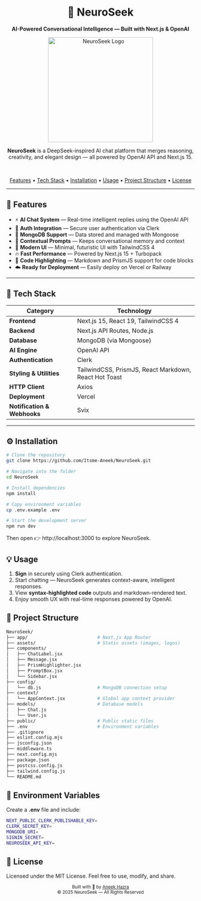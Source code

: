 <div align="center">
  <h1>🧠 NeuroSeek</h1>
  <p><strong>AI-Powered Conversational Intelligence — Built with Next.js & OpenAI</strong></p>

  <img src="https://github.com/Itsme-Aneek/NeuroSeek/logo_icon.svg" alt="NeuroSeek Logo" width="280"/>

  <br/>
  <p>
    <b>NeuroSeek</b> is a DeepSeek-inspired AI chat platform that merges reasoning, creativity, and elegant design — all powered by OpenAI API and Next.js 15.
  </p>
  <br/>

  <a href="#🚀-features">Features</a> •
  <a href="#🧩-tech-stack">Tech Stack</a> •
  <a href="#⚙️-installation">Installation</a> •
  <a href="#💡-usage">Usage</a> •
  <a href="#🧭-project-structure">Project Structure</a> •
  <a href="#📜-license">License</a>
</div>

---

## 🚀 Features

- ⚡ **AI Chat System** — Real-time intelligent replies using the OpenAI API  
- 🔐 **Auth Integration** — Secure user authentication via Clerk  
- 💾 **MongoDB Support** — Data stored and managed with Mongoose  
- 🧠 **Contextual Prompts** — Keeps conversational memory and context  
- 🌈 **Modern UI** — Minimal, futuristic UI with TailwindCSS 4  
- 🔥 **Fast Performance** — Powered by Next.js 15 + Turbopack  
- 💬 **Code Highlighting** — Markdown and PrismJS support for code blocks  
- ☁️ **Ready for Deployment** — Easily deploy on Vercel or Railway  

---

## 🧩 Tech Stack

| Category | Technology |
|-----------|-------------|
| **Frontend** | Next.js 15, React 19, TailwindCSS 4 |
| **Backend** | Next.js API Routes, Node.js |
| **Database** | MongoDB (via Mongoose) |
| **AI Engine** | OpenAI API |
| **Authentication** | Clerk |
| **Styling & Utilities** | TailwindCSS, PrismJS, React Markdown, React Hot Toast |
| **HTTP Client** | Axios |
| **Deployment** | Vercel |
| **Notification & Webhooks** | Svix |

---

## ⚙️ Installation

```bash
# Clone the repository
git clone https://github.com/Itsme-Aneek/NeuroSeek.git

# Navigate into the folder
cd NeuroSeek

# Install dependencies
npm install

# Copy environment variables
cp .env.example .env

# Start the development server
npm run dev

```

Then open 👉 http://localhost:3000 to explore NeuroSeek.


## 💡 Usage

<ol type="1">
      <li><b>Sign</b> in securely using Clerk authentication.</li>
      <li>Start chatting — NeuroSeek generates context-aware, intelligent responses.</li>
      <li>View <b>syntax-highlighted code</b> outputs and markdown-rendered text.</li>
      <li>Enjoy smooth UX with real-time responses powered by OpenAI.</li>
</ol>

## 🧭 Project Structure

```bash
NeuroSeek/
├── app/                          # Next.js App Router
├── assets/                       # Static assets (images, logos)
├── components/
│   ├── ChatLabel.jsx
│   ├── Message.jsx
│   ├── PrismHighlighter.jsx
│   ├── PromptBox.jsx
│   └── Sidebar.jsx
├── config/
│   └── db.js                     # MongoDB connection setup
├── context/
│   └── AppContext.jsx            # Global app context provider
├── models/                       # Database models
│   ├── Chat.js
│   └── User.js
├── public/                       # Public static files
├── .env                          # Environment variables
├── .gitignore
├── eslint.config.mjs
├── jsconfig.json
├── middleware.ts
├── next.config.mjs
├── package.json
├── postcss.config.js
├── tailwind.config.js
└── README.md
```
## 🧠 Environment Variables
Create a **.env** file and include:
```bash
NEXT_PUBLIC_CLERK_PUBLISHABLE_KEY=
CLERK_SECRET_KEY=
MONGODB_URI=
SIGNIN_SECRET=
NEUROSEEK_API_KEY=
```

## 📜 License
Licensed under the MIT License.
Feel free to use, modify, and share.

<div align="center"> 
  <sub>Built with 💙 by <a href="https://github.com/Itsme-Aneek">Aneek Hazra</a></sub>
  <br/> 
  <small>© 2025 NeuroSeek — All Rights Reserved</small> 
</div>



